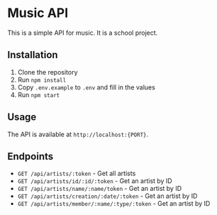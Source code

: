 # Music API

This is a simple API for music. It is a school project.

## Installation

1. Clone the repository
2. Run `npm install`
3. Copy `.env.example` to `.env` and fill in the values
4. Run `npm start`

## Usage

The API is available at `http://localhost:{PORT}`.

## Endpoints

-   `GET /api/artists/:token` - Get all artists
-   `GET /api/artists/id/:id/:token` - Get an artist by ID
-   `GET /api/artists/name/:name/token` - Get an artist by ID
-   `GET /api/artists/creation/:date/:token` - Get an artist by ID
-   `GET /api/artists/member/:name/:type/:token` - Get an artist by ID

